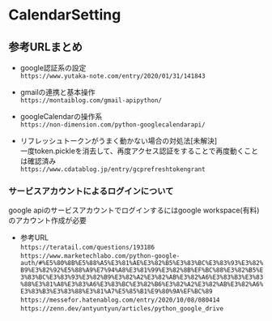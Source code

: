 # CalendarSetting

## 参考URLまとめ

* google認証系の設定  
`https://www.yutaka-note.com/entry/2020/01/31/141843`

* gmailの連携と基本操作  
`https://montaiblog.com/gmail-apipython/`

* googleCalendarの操作系  
`https://non-dimension.com/python-googlecalendarapi/`

* リフレッシュトークンがうまく動かない場合の対処法[未解決]  
一度token.pickleを消去して、再度アクセス認証をすることで再度動くことは確認済み  
`https://www.cdatablog.jp/entry/gcprefreshtokengrant`

### サービスアカウントによるログインについて  

google apiのサービスアカウントでログインするにはgoogle workspace(有料)のアカウント作成が必要

* 参考URL  
`https://teratail.com/questions/193186`
`https://www.marketechlabo.com/python-google-auth/#%E5%80%8B%E5%88%A5%E3%81%AE%E3%82%B5%E3%83%BC%E3%83%93%E3%82%B9%E3%82%92%E5%88%A9%E7%94%A8%E3%81%99%E3%82%8B%EF%BC%88%E3%82%B5%E3%83%BC%E3%83%93%E3%82%B9%E3%82%A2%E3%82%AB%E3%82%A6%E3%83%B3%E3%83%88%E3%81%A8%E3%83%A6%E3%83%BC%E3%82%B6%E3%82%A2%E3%82%AB%E3%82%A6%E3%83%B3%E3%83%88%E3%81%A7%E5%85%B1%E9%80%9A%EF%BC%89`
`https://messefor.hatenablog.com/entry/2020/10/08/080414`
`https://zenn.dev/antyuntyun/articles/python_google_drive`

